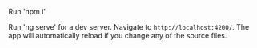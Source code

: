 Run 'npm i'

Run 'ng serve' for a dev server. Navigate to `http://localhost:4200/`. The app will automatically reload if you change any of the source files.

